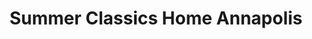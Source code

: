 ---
title: "Summer Classics Home Annapolis"
url: /annapolis/summer-classics-home-annapolis/
shop: Möbel
---